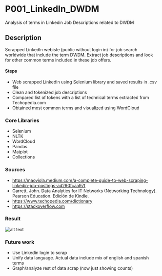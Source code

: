 # P001_LinkedIn_DWDM
Analysis of terms in Linkedin Job Descriptions related to DWDM

## Description
Scrapped LinkedIn webiste (public without login in) for job search worldwide that include the term DWDM.  Extract job descriptions and look for other common terms included in these job offers.

#### Steps
* Web scrapped LinkedIn using Selenium library and saved results in .csv file
* Clean and tokenized job descriptions
* Compared list of tokens with a list of technical terms extracted from Techopedia.com
* Obtained most common terms and visualized using WordCloud

### Core Libraries
* Selenium
* NLTK
* WordCloud
* Pandas
* Matplot
* Collections

### Sources
* https://maoviola.medium.com/a-complete-guide-to-web-scraping-linkedin-job-postings-ad290fcaa97f
* Garrett, John. Data Analytics for IT Networks (Networking Technology). Pearson Education. Edición de Kindle.
* https://www.techopedia.com/dictionary 
* https://stackoverflow.com

### Result
![alt text](https://github.com/telecomds/P001_Linkedin_DWDM/blob/main/word_cloud_img_cut.png?raw=true)

### Future work
* Use Linkedin login to scrap
* Unify data language.  Actual data include mix of english and spanish terms
* Graph/analyze rest of data scrap (now just showing counts)




